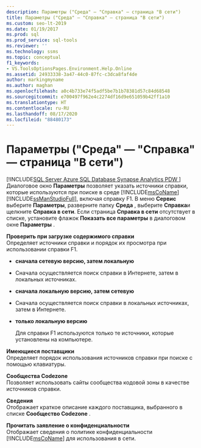 ```yaml
---
description: Параметры ("Среда" — "Справка" — страница "В сети")
title: Параметры ("Среда" — "Справка" — страница "В сети")
ms.custom: seo-lt-2019
ms.date: 01/19/2017
ms.prod: sql
ms.prod_service: sql-tools
ms.reviewer: ''
ms.technology: ssms
ms.topic: conceptual
f1_keywords:
- VS.ToolsOptionsPages.Environment.Help.Online
ms.assetid: 24933338-3a47-44c0-87fc-c3dca8faf4de
author: markingmyname
ms.author: maghan
ms.openlocfilehash: a0c4b733e74f5adf5be7b1b78381d57c84d68548
ms.sourcegitcommit: e700497f962e4c2274df16d9e651059b42ff1a10
ms.translationtype: HT
ms.contentlocale: ru-RU
ms.lasthandoff: 08/17/2020
ms.locfileid: "88480173"
---
```

# <a name="options-environment---help---online-page"></a>Параметры ("Среда" — "Справка" — страница "В сети")
[!INCLUDE[SQL Server Azure SQL Database Synapse Analytics PDW ](../../includes/applies-to-version/sql-asdb-asdbmi-asa-pdw.md)]
Диалоговое окно **Параметры** позволяет указать источники справки, которые используются при поиске в среде [!INCLUDE[msCoName](../../includes/msconame_md.md)] [!INCLUDE[ssManStudioFull](../../includes/ssmanstudiofull-md.md)], включая справку F1. В меню **Сервис** выберите **Параметры**, разверните папку **Среда** , выберите **Справка**и щелкните **Справка в сети**. Если страница **Справка в сети** отсутствует в списке, установите флажок **Показать все параметры** в диалоговом окне **Параметры** .  
  
**Проверить при загрузке содержимого справки**  
Определяет источники справки и порядок их просмотра при использовании справки F1.  
  
-   **сначала сетевую версию, затем локальную**  
  
-   Сначала осуществляется поиск справки в Интернете, затем в локальных источниках.  
  
-   **сначала локальную версию, затем сетевую**  
  
-   Сначала осуществляется поиск справки в локальных источниках, затем в Интернете.  
  
-   **только локальную версию**  
  
    Для справки F1 используются только те источники, которые установлены на компьютере.  
  
**Имеющиеся поставщики**  
Определяет порядок использования источников справки при поиске с помощью клавиатуры.  
  
**Сообщества Codezone**  
Позволяет использовать сайты сообщества кодовой зоны в качестве источников справки.  
  
**Сведения**  
Отображает краткое описание каждого поставщика, выбранного в списке **Сообщество Codezone** .  
  
**Прочитать заявление о конфиденциальности**  
Отображает сведения о политике конфиденциальности [!INCLUDE[msCoName](../../includes/msconame_md.md)] для использования в сети.  
  
